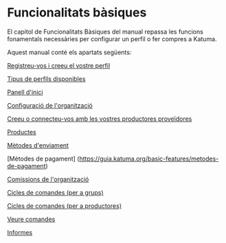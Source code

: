 # Funcionalitats bàsiques

El capítol de Funcionalitats Bàsiques del manual repassa les funcions fonamentals necessàries per configurar un perfil o fer compres a Katuma.

Aquest manual conté els apartats següents:

[Registreu-vos i creeu el vostre perfil](https://guia.katuma.org/basic-features/register-and-create-your-profile)

[Tipus de perfils disponibles](https://guia.katuma.org/basic-features/tipus-de-perfils-disponibles)

[Panell d'inici](https://guia.katuma.org/basic-features/panell-dinici-1)

[Configuració de l'organització](https://guia.katuma.org/basic-features/configuracio-de-lorganitzacio)

[Creeu o connecteu-vos amb les vostres productores proveïdores](https://guia.katuma.org/basic-features/creeu-o-connecteu-vos-amb-les-vostres-productores-proveidores)

[Productes](https://guia.katuma.org/basic-features/productes)

[Mètodes d'enviament](https://guia.katuma.org/basic-features/metodes-denviament)

[Mètodes de pagament] (https://guia.katuma.org/basic-features/metodes-de-pagament)

[Comissions de l'organització](https://guia.katuma.org/basic-features/comissions-de-lorganitzacio)

[Cicles de comandes \(per a grups\)](https://guia.katuma.org/basic-features/order-cycles-for-hubs)

[Cicles de comandes \(per a productores\)](https://guia.katuma.org/basic-features/order-cycles-for-producers)

[Veure comandes](https://guia.katuma.org/basic-features/veure-comandes)

[Informes](https://guia.katuma.org/basic-features/informes)

